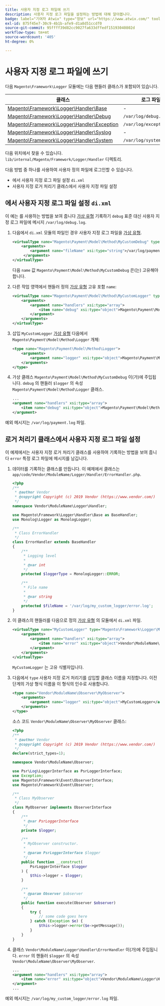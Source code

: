 ```yaml
---
title: 사용자 지정 로그 파일에 쓰기
description: 사용자 지정 로그 파일을 설정하는 방법에 대해 알아봅니다.
badge: label="기여자 Atwix" type="정보" url="https://www.atwix.com/" tooltip="Atwix"
exl-id: 875f45e7-30c9-4b1b-afe9-d1a8d51ccdf0
source-git-commit: 95ffff39d82cc9027fa633dffedf15193040802d
workflow-type: tm+mt
source-wordcount: '405'
ht-degree: 0%

---
```


# 사용자 지정 로그 파일에 쓰기

다음 `Magento\Framework\Logger` 모듈에는 다음 핸들러 클래스가 포함되어 있습니다.

| 클래스 | 로그 파일 |
| ----- | -------- |
| [Magento\Framework\Logger\Handler\Base][base] | - |
| [Magento\Framework\Logger\Handler\Debug][debug] | `/var/log/debug.log` |
| [Magento\Framework\Logger\Handler\Exception][exception] | `/var/log/exception.log` |
| [Magento\Framework\Logger\Handler\Syslog][syslog] | - |
| [Magento\Framework\Logger\Handler\System][system] | `/var/log/system.log` |

다음 위치에서 찾을 수 있습니다. `lib/internal/Magento/Framework/Logger/Handler` 디렉토리.

다음 방법 중 하나를 사용하여 사용자 정의 파일에 로그인할 수 있습니다.

- 에서 사용자 지정 로그 파일 설정 `di.xml`
- 사용자 지정 로거 처리기 클래스에서 사용자 지정 파일 설정

## 에서 사용자 지정 로그 파일 설정 `di.xml`

이 예는 를 사용하는 방법을 보여 줍니다 [가상 유형](https://developer.adobe.com/commerce/php/development/build/dependency-injection-file/#virtual-types) 기록하기 `debug` 표준 대신 사용자 지정 로그 파일에 메시지 `/var/log/debug.log`.

1. 다음에서 `di.xml` 모듈의 파일인 경우 사용자 지정 로그 파일을 [가상 유형](https://developer.adobe.com/commerce/php/development/build/dependency-injection-file/#virtual-types).

   ```xml
   <virtualType name="Magento\Payment\Model\Method\MyCustomDebug" type="Magento\Framework\Logger\Handler\Base">
       <arguments>
           <argument name="fileName" xsi:type="string">/var/log/payment.log</argument>
        </arguments>
   </virtualType>
   ```

   다음 `name` 값 `Magento\Payment\Model\Method\MyCustomDebug` 은(는) 고유해야 합니다.

1. 다른 작업 영역에서 핸들러 정의 [가상 유형](https://developer.adobe.com/commerce/php/development/build/dependency-injection-file/#virtual-types) 고유 포함 `name`:

   ```xml
   <virtualType name="Magento\Payment\Model\Method\MyCustomLogger" type="Magento\Framework\Logger\Monolog">
       <arguments>
           <argument name="handlers" xsi:type="array">
               <item name="debug" xsi:type="object">Magento\Payment\Model\Method\MyCustomDebug</item>
           </argument>
       </arguments>
   </virtualType>
   ```

1. 삽입 `MyCustomLogger` [가상 유형](https://developer.adobe.com/commerce/php/development/build/dependency-injection-file/#virtual-types) 다음에서 `Magento\Payment\Model\Method\Logger` 개체:

   ```xml
   <type name="Magento\Payment\Model\Method\Logger">
       <arguments>
           <argument name="logger" xsi:type="object">Magento\Payment\Model\Method\MyCustomLogger</argument>
       </arguments>
   </type>
   ```

1. 가상 클래스 `Magento\Payment\Model\Method\MyCustomDebug` 이(가)에 주입됩니다. `debug` 의 핸들러 `$logger` 의 속성 `Magento\Payment\Model\Method\Logger` 클래스.

   ```xml
   ...
   <argument name="handlers" xsi:type="array">
       <item name="debug" xsi:type="object">Magento\Payment\Model\Method\MyCustomDebug</item>
   </argument>
   ```

예외 메시지는 `/var/log/payment.log` 파일.

## 로거 처리기 클래스에서 사용자 지정 로그 파일 설정

이 예제에서는 사용자 지정 로거 처리기 클래스를 사용하여 기록하는 방법을 보여 줍니다 `error` 특정 로그 파일에 메시지를 남깁니다.

1. 데이터를 기록하는 클래스를 만듭니다. 이 예제에서 클래스는 `app/code/Vendor/ModuleName/Logger/Handler/ErrorHandler.php`.

   ```php
   <?php
   /**
    * @author Vendor
    * @copyright Copyright (c) 2019 Vendor (https://www.vendor.com/)
    */
   namespace Vendor\ModuleName\Logger\Handler;
   
   use Magento\Framework\Logger\Handler\Base as BaseHandler;
   use Monolog\Logger as MonologLogger;
   
   /**
    * Class ErrorHandler
    */
   class ErrorHandler extends BaseHandler
   {
       /**
        * Logging level
        *
        * @var int
        */
       protected $loggerType = MonologLogger::ERROR;
   
       /**
        * File name
        *
        * @var string
        */
       protected $fileName = '/var/log/my_custom_logger/error.log';
   }
   ```

1. 이 클래스의 핸들러를 다음으로 정의 [가상 유형](https://developer.adobe.com/commerce/php/development/build/dependency-injection-file/#virtual-types) 의 모듈에서 `di.xml` 파일.

   ```xml
   <virtualType name="MyCustomLogger" type="Magento\Framework\Logger\Monolog">
       <arguments>
           <argument name="handlers" xsi:type="array">
               <item name="error" xsi:type="object">Vendor\ModuleName\Logger\Handler\ErrorHandler</item>
           </argument>
       </arguments>
   </virtualType>
   ```

   `MyCustomLogger` 는 고유 식별자입니다.

1. 다음에서 `type` 사용자 지정 로거 처리기를 삽입할 클래스 이름을 지정합니다. 이전 단계의 가상 형식 이름을 이 형식의 인수로 사용합니다.

   ```xml
   <type name="Vendor\ModuleName\Observer\MyObserver">
       <arguments>
           <argument name="logger" xsi:type="object">MyCustomLogger</argument>
       </arguments>
   </type>
   ```

   소스 코드 `Vendor\ModuleName\Observer\MyObserver` 클래스:

   ```php
   <?php
   /**
    * @author Vendor
    * @copyright Copyright (c) 2019 Vendor (https://www.vendor.com/)
    */
   declare(strict_types=1);
   
   namespace Vendor\ModuleName\Observer;
   
   use Psr\Log\LoggerInterface as PsrLoggerInterface;
   use Exception;
   use Magento\Framework\Event\ObserverInterface;
   use Magento\Framework\Event\Observer;
   
   /**
    * Class MyObserver
    */
   class MyObserver implements ObserverInterface
   {
       /**
        * @var PsrLoggerInterface
        */
       private $logger;
   
       /**
        * MyObserver constructor.
        *
        * @param PsrLoggerInterface $logger
        */
       public function __construct(
           PsrLoggerInterface $logger
       ) {
           $this->logger = $logger;
       }
   
       /**
        * @param Observer $observer
        */
       public function execute(Observer $observer)
       {
           try {
               // some code goes here
           } catch (Exception $e) {
               $this->logger->error($e->getMessage());
           }
       }
   }
   ```

1. 클래스 `Vendor\ModuleName\Logger\Handler\ErrorHandler` 이(가)에 주입됩니다. `error` 의 핸들러 `$logger` 의 속성 `Vendor\ModuleName\Observer\MyObserver`.

   ```xml
   ...
   <argument name="handlers" xsi:type="array">
       <item name="error" xsi:type="object">Vendor\ModuleName\Logger\Handler\ErrorHandler</item>
   </argument>
   ...
   ```

예외 메시지는 `/var/log/my_custom_logger/error.log` 파일.

<!-- link definitions -->

[base]: https://github.com/magento/magento2/blob/2.4/lib/internal/Magento/Framework/Logger/Handler/Base.php
[debug]: https://github.com/magento/magento2/blob/2.4/lib/internal/Magento/Framework/Logger/Handler/Debug.php
[exception]: https://github.com/magento/magento2/blob/2.4/lib/internal/Magento/Framework/Logger/Handler/Exception.php
[syslog]: https://github.com/magento/magento2/blob/2.4/lib/internal/Magento/Framework/Logger/Handler/Syslog.php
[system]: https://github.com/magento/magento2/blob/2.4/lib/internal/Magento/Framework/Logger/Handler/System.php
